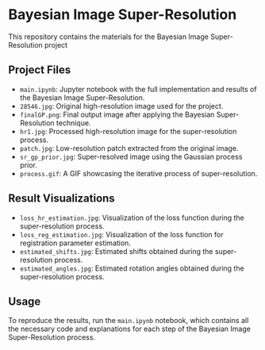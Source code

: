 # Bayesian Image Super-Resolution

This repository contains the materials for the Bayesian Image Super-Resolution project

## Project Files

- `main.ipynb`: Jupyter notebook with the full implementation and results of the Bayesian Image Super-Resolution.
- `28546.jpg`: Original high-resolution image used for the project.
- `finalGP.png`: Final output image after applying the Bayesian Super-Resolution technique.
- `hr1.jpg`: Processed high-resolution image for the super-resolution process.
- `patch.jpg`: Low-resolution patch extracted from the original image.
- `sr_gp_prior.jpg`: Super-resolved image using the Gaussian process prior.
- `process.gif`: A GIF showcasing the iterative process of super-resolution.

## Result Visualizations

- `loss_hr_estimation.jpg`: Visualization of the loss function during the super-resolution process.
- `loss_reg_estimation.jpg`: Visualization of the loss function for registration parameter estimation.
- `estimated_shifts.jpg`: Estimated shifts obtained during the super-resolution process.
- `estimated_angles.jpg`: Estimated rotation angles obtained during the super-resolution process.

## Usage

To reproduce the results, run the `main.ipynb` notebook, which contains all the necessary code and explanations for each step of the Bayesian Image Super-Resolution process.
